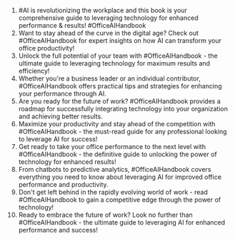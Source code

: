 1. #AI is revolutionizing the workplace and this book is your comprehensive guide to leveraging technology for enhanced performance & results! #OfficeAIHandbook
2. Want to stay ahead of the curve in the digital age? Check out #OfficeAIHandbook for expert insights on how AI can transform your office productivity!
3. Unlock the full potential of your team with #OfficeAIHandbook - the ultimate guide to leveraging technology for maximum results and efficiency!
4. Whether you're a business leader or an individual contributor, #OfficeAIHandbook offers practical tips and strategies for enhancing your performance through AI.
5. Are you ready for the future of work? #OfficeAIHandbook provides a roadmap for successfully integrating technology into your organization and achieving better results.
6. Maximize your productivity and stay ahead of the competition with #OfficeAIHandbook - the must-read guide for any professional looking to leverage AI for success!
7. Get ready to take your office performance to the next level with #OfficeAIHandbook - the definitive guide to unlocking the power of technology for enhanced results!
8. From chatbots to predictive analytics, #OfficeAIHandbook covers everything you need to know about leveraging AI for improved office performance and productivity.
9. Don't get left behind in the rapidly evolving world of work - read #OfficeAIHandbook to gain a competitive edge through the power of technology!
10. Ready to embrace the future of work? Look no further than #OfficeAIHandbook - the ultimate guide to leveraging AI for enhanced performance and success!
